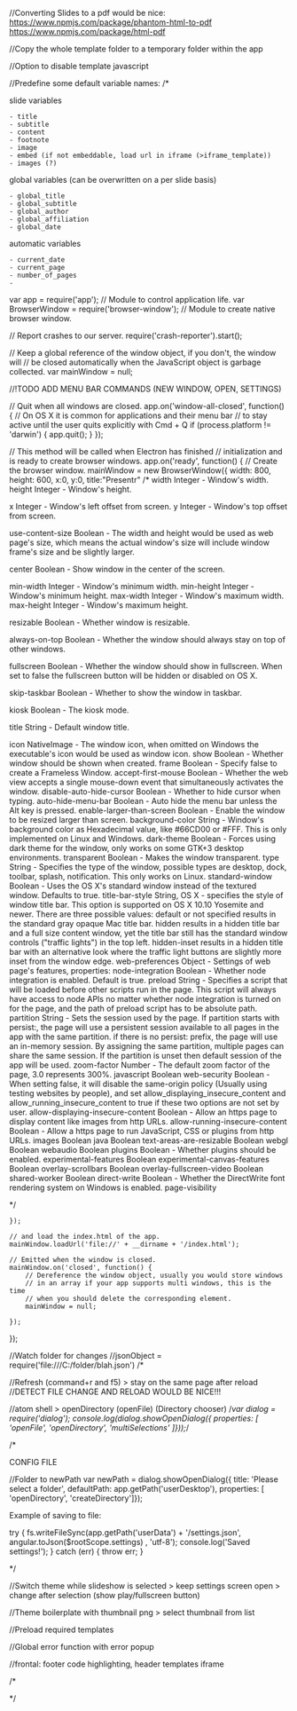 //Converting Slides to a pdf would be nice:
https://www.npmjs.com/package/phantom-html-to-pdf
https://www.npmjs.com/package/html-pdf

//Copy the whole template folder to a temporary folder within the app

//Option to disable template javascript


//Predefine some default variable names:
/*

slide variables

	- title
	- subtitle
	- content
	- footnote
	- image
	- embed (if not embeddable, load url in iframe (>iframe_template))
	- images (?)

global variables (can be overwritten on a per slide basis)

	- global_title
	- global_subtitle
	- global_author
	- global_affiliation
	- global_date

automatic variables

	- current_date
	- current_page
	- number_of_pages
	- 


var app = require('app');  // Module to control application life.
var BrowserWindow = require('browser-window');  // Module to create native browser window.

// Report crashes to our server.
require('crash-reporter').start();

// Keep a global reference of the window object, if you don't, the window will
// be closed automatically when the JavaScript object is garbage collected.
var mainWindow = null;

//!TODO ADD MENU BAR COMMANDS (NEW WINDOW, OPEN, SETTINGS)

// Quit when all windows are closed.
app.on('window-all-closed', function() {
	// On OS X it is common for applications and their menu bar
	// to stay active until the user quits explicitly with Cmd + Q
	if (process.platform != 'darwin') {
		app.quit();
	}
});

// This method will be called when Electron has finished
// initialization and is ready to create browser windows.
app.on('ready', function() {
	// Create the browser window.
	mainWindow = new BrowserWindow({
		width: 800,
		height: 600,
		x:0,
		y:0,
		title:"Presentr"
/*
width Integer - Window's width.
height Integer - Window's height.

x Integer - Window's left offset from screen.
y Integer - Window's top offset from screen.

use-content-size Boolean - The width and height would be used as web page's size, which means the actual window's size will include window frame's size and be slightly larger.

center Boolean - Show window in the center of the screen.

min-width Integer - Window's minimum width.
min-height Integer - Window's minimum height.
max-width Integer - Window's maximum width.
max-height Integer - Window's maximum height.

resizable Boolean - Whether window is resizable.

always-on-top Boolean - Whether the window should always stay on top of other windows.

fullscreen Boolean - Whether the window should show in fullscreen. When set to false the fullscreen button will be hidden or disabled on OS X.

skip-taskbar Boolean - Whether to show the window in taskbar.

kiosk Boolean - The kiosk mode.

title String - Default window title.

icon NativeImage - The window icon, when omitted on Windows the executable's icon would be used as window icon.
show Boolean - Whether window should be shown when created.
frame Boolean - Specify false to create a Frameless Window.
accept-first-mouse Boolean - Whether the web view accepts a single mouse-down event that simultaneously activates the window.
disable-auto-hide-cursor Boolean - Whether to hide cursor when typing.
auto-hide-menu-bar Boolean - Auto hide the menu bar unless the Alt key is pressed.
enable-larger-than-screen Boolean - Enable the window to be resized larger than screen.
background-color String - Window's background color as Hexadecimal value, like #66CD00 or #FFF. This is only implemented on Linux and Windows.
dark-theme Boolean - Forces using dark theme for the window, only works on some GTK+3 desktop environments.
transparent Boolean - Makes the window transparent.
type String - Specifies the type of the window, possible types are desktop, dock, toolbar, splash, notification. This only works on Linux.
standard-window Boolean - Uses the OS X's standard window instead of the textured window. Defaults to true.
title-bar-style String, OS X - specifies the style of window title bar. This option is supported on OS X 10.10 Yosemite and newer. There are three possible values:
	default or not specified results in the standard gray opaque Mac title bar.
	hidden results in a hidden title bar and a full size content window, yet the title bar still has the standard window controls ("traffic lights") in the top left.
	hidden-inset results in a hidden title bar with an alternative look where the traffic light buttons are slightly more inset from the window edge.
web-preferences Object - Settings of web page's features, properties:
	node-integration Boolean - Whether node integration is enabled. Default is true.
	preload String - Specifies a script that will be loaded before other scripts run in the page. This script will always have access to node APIs no matter whether node integration is turned on for the page, and the path of preload script has to be absolute path.
	partition String - Sets the session used by the page. If partition starts with persist:, the page will use a persistent session available to all pages in the app with the same partition. if there is no persist: prefix, the page will use an in-memory session. By assigning the same partition, multiple pages can share the same session. If the partition is unset then default session of the app will be used.
	zoom-factor Number - The default zoom factor of the page, 3.0 represents 300%.
	javascript Boolean
	web-security Boolean - When setting false, it will disable the same-origin policy (Usually using testing websites by people), and set allow_displaying_insecure_content and allow_running_insecure_content to true if these two options are not set by user.
	allow-displaying-insecure-content Boolean - Allow an https page to display content like images from http URLs.
	allow-running-insecure-content Boolean - Allow a https page to run JavaScript, CSS or plugins from http URLs.
	images Boolean
	java Boolean
	text-areas-are-resizable Boolean
	webgl Boolean
	webaudio Boolean
	plugins Boolean - Whether plugins should be enabled.
	experimental-features Boolean
	experimental-canvas-features Boolean
	overlay-scrollbars Boolean
	overlay-fullscreen-video Boolean
	shared-worker Boolean
	direct-write Boolean - Whether the DirectWrite font rendering system on Windows is enabled.
	page-visibility

*/

	});

	// and load the index.html of the app.
	mainWindow.loadUrl('file://' + __dirname + '/index.html');

	// Emitted when the window is closed.
	mainWindow.on('closed', function() {
		// Dereference the window object, usually you would store windows
		// in an array if your app supports multi windows, this is the time
		// when you should delete the corresponding element.
		mainWindow = null;

	});
});


//Watch folder for changes
//jsonObject = require('file:///C:/folder/blah.json')
/*

//Refresh (command+r and f5) > stay on the same page after reload
//DETECT FILE CHANGE AND RELOAD WOULD BE NICE!!!

//atom shell > openDirectory (openFile) (Directory chooser)
/*var dialog = require('dialog');
console.log(dialog.showOpenDialog({ properties: [ 'openFile', 'openDirectory', 'multiSelections' ]}));*/


/*

CONFIG FILE


//Folder to newPath
var newPath = dialog.showOpenDialog({ title: 'Please select a folder', defaultPath: app.getPath('userDesktop'), properties: [ 'openDirectory', 'createDirectory']});


Example of saving to file:

try {
    fs.writeFileSync(app.getPath('userData') + '/settings.json', angular.toJson($rootScope.settings) , 'utf-8');
    console.log('Saved settings!');
  } catch (err) {
    throw err;
  }

*/

//Switch theme while slideshow is selected > keep settings screen open > change after selection (show play/fullscreen button)

//Theme boilerplate with thumbnail png > select thumbnail from list

//Preload required templates

//Global error function with error popup

//frontal: footer code highlighting, header templates iframe

/*




*/